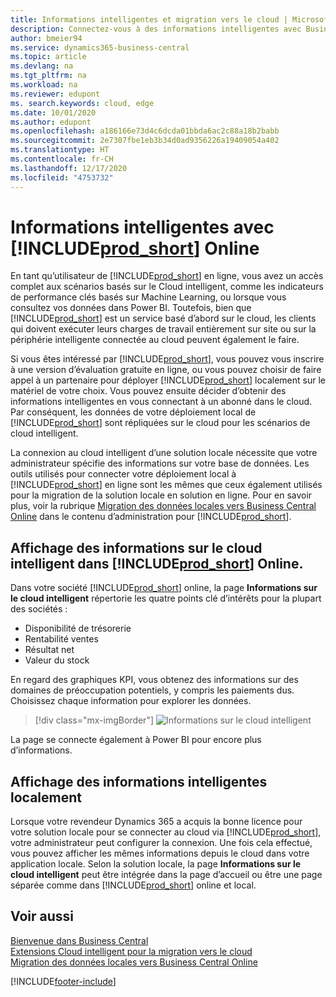 ```yaml
---
title: Informations intelligentes et migration vers le cloud | Microsoft Docs
description: Connectez-vous à des informations intelligentes avec Business Central, à partir de votre solution sur site. Découvrez comment migrer vers le cloud.
author: bmeier94
ms.service: dynamics365-business-central
ms.topic: article
ms.devlang: na
ms.tgt_pltfrm: na
ms.workload: na
ms.reviewer: edupont
ms. search.keywords: cloud, edge
ms.date: 10/01/2020
ms.author: edupont
ms.openlocfilehash: a186166e73d4c6dcda01bbda6ac2c88a18b2babb
ms.sourcegitcommit: 2e7307fbe1eb3b34d0ad9356226a19409054a402
ms.translationtype: HT
ms.contentlocale: fr-CH
ms.lasthandoff: 12/17/2020
ms.locfileid: "4753732"
---
```

# <a name="intelligent-insights-with-prod_short-online"></a>Informations intelligentes avec [!INCLUDE[prod_short](includes/prod_short.md)] Online

En tant qu’utilisateur de [!INCLUDE[prod_short](includes/prod_short.md)] en ligne, vous avez un accès complet aux scénarios basés sur le Cloud intelligent, comme les indicateurs de performance clés basés sur Machine Learning, ou lorsque vous consultez vos données dans Power BI. Toutefois, bien que [!INCLUDE[prod_short](includes/prod_short.md)] est un service basé d’abord sur le cloud, les clients qui doivent exécuter leurs charges de travail entièrement sur site ou sur la périphérie intelligente connectée au cloud peuvent également le faire.  

Si vous êtes intéressé par [!INCLUDE[prod_short](includes/prod_short.md)], vous pouvez vous inscrire à une version d’évaluation gratuite en ligne, ou vous pouvez choisir de faire appel à un partenaire pour déployer [!INCLUDE[prod_short](includes/prod_short.md)] localement sur le matériel de votre choix. Vous pouvez ensuite décider d’obtenir des informations intelligentes en vous connectant à un abonné dans le cloud. Par conséquent, les données de votre déploiement local de [!INCLUDE[prod_short](includes/prod_short.md)] sont répliquées sur le cloud pour les scénarios de cloud intelligent.  

La connexion au cloud intelligent d’une solution locale nécessite que votre administrateur spécifie des informations sur votre base de données. Les outils utilisés pour connecter votre déploiement local à [!INCLUDE[prod_short](includes/prod_short.md)] en ligne sont les mêmes que ceux également utilisés pour la migration de la solution locale en solution en ligne. Pour en savoir plus, voir la rubrique [Migration des données locales vers Business Central Online](/dynamics365/business-central/dev-itpro/administration/migrate-data) dans le contenu d’administration pour [!INCLUDE[prod_short](includes/prod_short.md)].  

## <a name="viewing-intelligent-cloud-insights-in-prod_short-online"></a>Affichage des informations sur le cloud intelligent dans [!INCLUDE[prod_short](includes/prod_short.md)] Online.

Dans votre société [!INCLUDE[prod_short](includes/prod_short.md)] online, la page **Informations sur le cloud intelligent** répertorie les quatre points clé d’intérêts pour la plupart des sociétés :

- Disponibilité de trésorerie
- Rentabilité ventes
- Résultat net
- Valeur du stock

En regard des graphiques KPI, vous obtenez des informations sur des domaines de préoccupation potentiels, y compris les paiements dus. Choisissez chaque information pour explorer les données.  

> [!div class="mx-imgBorder"]
> ![Informations sur le cloud intelligent](media/across-intelligent-cloud/intelligentcloudApril19.png "Affiche la page Informations sur le cloud intelligent dans Business Central")

La page se connecte également à Power BI pour encore plus d’informations.

## <a name="viewing-intelligent-insights-on-premises"></a>Affichage des informations intelligentes localement

Lorsque votre revendeur Dynamics 365 a acquis la bonne licence pour votre solution locale pour se connecter au cloud via [!INCLUDE[prod_short](includes/prod_short.md)], votre administrateur peut configurer la connexion. Une fois cela effectué, vous pouvez afficher les mêmes informations depuis le cloud dans votre application locale. Selon la solution locale, la page **Informations sur le cloud intelligent** peut être intégrée dans la page d’accueil ou être une page séparée comme dans [!INCLUDE[prod_short](includes/prod_short.md)] online et local.  

## <a name="see-also"></a>Voir aussi

[Bienvenue dans Business Central](index.md)  
[Extensions Cloud intelligent pour la migration vers le cloud](ui-extensions-data-replication.md)  
[Migration des données locales vers Business Central Online](/dynamics365/business-central/dev-itpro/administration/migrate-data)  


[!INCLUDE[footer-include](includes/footer-banner.md)]